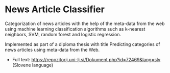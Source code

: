 # News Article Classifier

Categorization of news articles with the help of the meta-data from the web using machine learning classification algorithms such as k-nearest neighbors, SVM, random forest and logistic regression.

Implemented as part of a diploma thesis with title Predicting categories of news articles using meta-data from the Web. 
- Full text: https://repozitorij.uni-lj.si/Dokument.php?id=72469&lang=slv (Slovene language)

